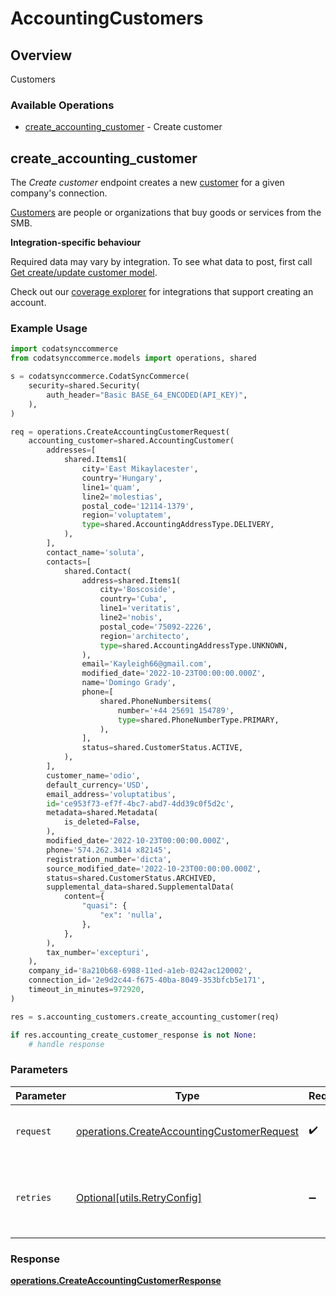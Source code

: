 # AccountingCustomers

## Overview

Customers

### Available Operations

* [create_accounting_customer](#create_accounting_customer) - Create customer

## create_accounting_customer

The *Create customer* endpoint creates a new [customer](https://docs.codat.io/accounting-api#/schemas/Customer) for a given company's connection.

[Customers](https://docs.codat.io/accounting-api#/schemas/Customer) are people or organizations that buy goods or services from the SMB.

**Integration-specific behaviour**

Required data may vary by integration. To see what data to post, first call [Get create/update customer model](https://docs.codat.io/accounting-api#/operations/get-create-update-customers-model).

Check out our [coverage explorer](https://knowledge.codat.io/supported-features/accounting?view=tab-by-data-type&dataType=customers) for integrations that support creating an account.


### Example Usage

```python
import codatsynccommerce
from codatsynccommerce.models import operations, shared

s = codatsynccommerce.CodatSyncCommerce(
    security=shared.Security(
        auth_header="Basic BASE_64_ENCODED(API_KEY)",
    ),
)

req = operations.CreateAccountingCustomerRequest(
    accounting_customer=shared.AccountingCustomer(
        addresses=[
            shared.Items1(
                city='East Mikaylacester',
                country='Hungary',
                line1='quam',
                line2='molestias',
                postal_code='12114-1379',
                region='voluptatem',
                type=shared.AccountingAddressType.DELIVERY,
            ),
        ],
        contact_name='soluta',
        contacts=[
            shared.Contact(
                address=shared.Items1(
                    city='Boscoside',
                    country='Cuba',
                    line1='veritatis',
                    line2='nobis',
                    postal_code='75092-2226',
                    region='architecto',
                    type=shared.AccountingAddressType.UNKNOWN,
                ),
                email='Kayleigh66@gmail.com',
                modified_date='2022-10-23T00:00:00.000Z',
                name='Domingo Grady',
                phone=[
                    shared.PhoneNumbersitems(
                        number='+44 25691 154789',
                        type=shared.PhoneNumberType.PRIMARY,
                    ),
                ],
                status=shared.CustomerStatus.ACTIVE,
            ),
        ],
        customer_name='odio',
        default_currency='USD',
        email_address='voluptatibus',
        id='ce953f73-ef7f-4bc7-abd7-4dd39c0f5d2c',
        metadata=shared.Metadata(
            is_deleted=False,
        ),
        modified_date='2022-10-23T00:00:00.000Z',
        phone='574.262.3414 x82145',
        registration_number='dicta',
        source_modified_date='2022-10-23T00:00:00.000Z',
        status=shared.CustomerStatus.ARCHIVED,
        supplemental_data=shared.SupplementalData(
            content={
                "quasi": {
                    "ex": 'nulla',
                },
            },
        ),
        tax_number='excepturi',
    ),
    company_id='8a210b68-6988-11ed-a1eb-0242ac120002',
    connection_id='2e9d2c44-f675-40ba-8049-353bfcb5e171',
    timeout_in_minutes=972920,
)

res = s.accounting_customers.create_accounting_customer(req)

if res.accounting_create_customer_response is not None:
    # handle response
```

### Parameters

| Parameter                                                                                                | Type                                                                                                     | Required                                                                                                 | Description                                                                                              |
| -------------------------------------------------------------------------------------------------------- | -------------------------------------------------------------------------------------------------------- | -------------------------------------------------------------------------------------------------------- | -------------------------------------------------------------------------------------------------------- |
| `request`                                                                                                | [operations.CreateAccountingCustomerRequest](../../models/operations/createaccountingcustomerrequest.md) | :heavy_check_mark:                                                                                       | The request object to use for the request.                                                               |
| `retries`                                                                                                | [Optional[utils.RetryConfig]](../../models/utils/retryconfig.md)                                         | :heavy_minus_sign:                                                                                       | Configuration to override the default retry behavior of the client.                                      |


### Response

**[operations.CreateAccountingCustomerResponse](../../models/operations/createaccountingcustomerresponse.md)**

